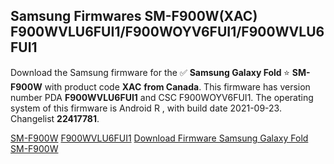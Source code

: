 <h2>Samsung Firmwares SM-F900W(XAC) F900WVLU6FUI1/F900WOYV6FUI1/F900WVLU6FUI1</h2>
Download the Samsung firmware for the ✅ <strong>Samsung Galaxy Fold </strong> ⭐ <strong>SM-F900W</strong> with product code <strong>XAC</strong> <strong> from Canada</strong>. This firmware has version number PDA <strong>F900WVLU6FUI1</strong> and CSC F900WOYV6FUI1. The operating system of this firmware is Android R , with build date 2021-09-23. Changelist <strong>22417781</strong>.


[SM-F900W](https://samfirm.shop/samsung/model/SM-F900W)
[F900WVLU6FUI1](https://samfirm.shop/samsung/pda/F900WVLU6FUI1)
[Download Firmware Samsung Galaxy Fold SM-F900W](https://samfirm.shop/samsung/firmware/458428)
